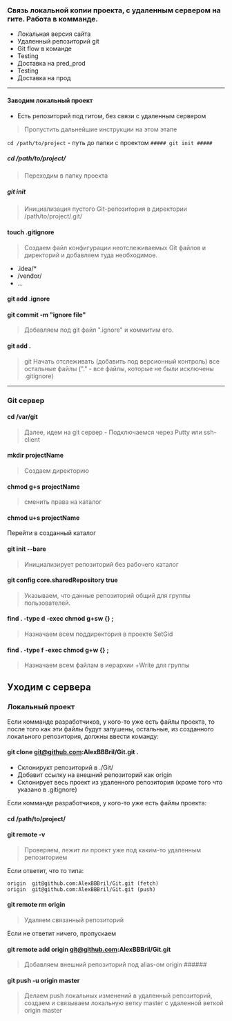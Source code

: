 ###  Связь локальной копии проекта, с удаленным сервером на гите. Работа в комманде.

* Локальная версия сайта
* Удаленный репозиторий git
* Git flow в команде
* Testing
* Доставка на pred_prod
* Testing
* Доставка на прод

---

#### Заводим локальный проект

* Есть репозиторий под гитом, без связи с удаленным сервером
> Пропустить дальнейшие инструкции на этом этапе

```cd /path/to/project``` - путь до папки с проектом
```##### git init #####```


##### cd /path/to/project/
> Переходим в папку проекта

##### git init 
> Инициализация пустого Git-репозитория в директории /path/to/project/.git/
        
#### touch .gitignore
> Создаем файл конфигурации неотслеживаемых Git файлов и директорий и добавляем туда необходимое. 
* .idea/*
* /vendor/
* ...

#### git add .ignore
#### git commit -m "ignore file"
> Добавляем под git файл ".ignore" и коммитим его.

#### git add .
> git Начать отслеживать (добавить под версионный контроль) все остальные файлы 
("." - все файлы, которые не были исключены .gitignore)

---
### Git сервер

#### cd /var/git
> Далее, идем на git сервер - Подключаемся через Putty или ssh-client

#### mkdir projectName 
> Создаем директорию

#### chmod g+s projectName 
> сменить права на каталог

#### chmod u+s projectName

Перейти в созданный каталог

#### git init --bare 
> Инициализирует репозиторий без рабочего каталог 

#### git config core.sharedRepository true  
> Указываем, что данные репозиторий общий для группы пользователей. 

#### find . -type d -exec chmod g+sw {} \;
> Назначаем всем поддиректория в проекте SetGid

#### find . -type f -exec chmod g+w {} \; 
> Назначаем всем файлам в иерархии +Write для группы

Уходим с сервера 
---

### Локальный проект

Если комманде разработчиков, у кого-то уже есть файлы проекта, то после того как эти файлы будут запушены,
остальные, из созданного локального репозитория, должны ввести команду:

#### git clone git@github.com:AlexBBBril/Git.git . 
* Склонирукт репозиторий в ./Git/
* Добавит ссылку на внешний репозиторий как origin
* Cклонирует весь проект из удаленного репозитория (кроме того что указано в .gitignore)

Если комманде разработчиков, у кого-то уже есть файлы проекта: 

#### cd /path/to/project/

#### git remote -v 
> Проверяем, лежит ли проект уже под каким-то удаленным репозиторием

Eсли ответит, что то типа: 
``` 
origin  git@github.com:AlexBBBril/Git.git (fetch)
origin  git@github.com:AlexBBBril/Git.git (push)
```
#### git remote rm origin 
> Удаляем связанный репозиторий

Eсли не ответит ничего, пропускаем

#### git remote add origin git@github.com:AlexBBBril/Git.git
> Добавляем внешний репозиторий под alias-ом origin ######

#### git push -u origin master 
> Делаем push локальных изменений в удаленный репозиторий, 
> создаем и связываем локальную ветку master с удаленной веткой 
> origin master
